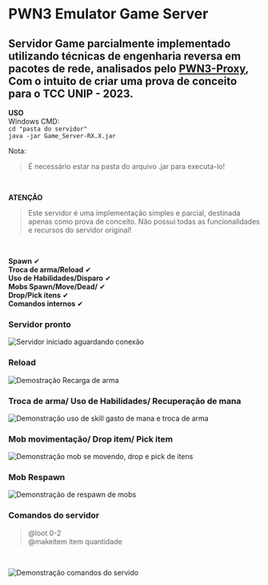# PWN3 Emulator Game Server

## Servidor Game parcialmente implementado utilizando técnicas de engenharia reversa em pacotes de rede, analisados pelo [PWN3-Proxy](https://github.com/P15c1n4/PWN3-Proxy), Com o intuito de criar uma prova de conceito para o TCC UNIP - 2023.

**USO**
<br>
Windows CMD:
<br />
`cd "pasta do servidor"`<br />
`java -jar Game_Server-RX.X.jar`
<br>

Nota: 
>É necessário estar na pasta do arquivo .jar para executa-lo!
<br/>

**ATENÇÃO**
<br />

>Este servidor é uma implementação simples e parcial, destinada apenas como prova de conceito. Não possui todas as funcionalidades e recursos do servidor original!
<br>

**Spawn** ✔
<br />
**Troca de arma/Reload** ✔
<br />
**Uso de Habilidades/Disparo** ✔
<br />
**Mobs Spawn/Move/Dead/** ✔
<br />
**Drop/Pick itens** ✔
<br />
**Comandos internos** ✔
<br />

### Servidor pronto
![Servidor iniciado aguardando conexão](https://github.com/P15c1n4/PWN3-Emulator-Game-Server/assets/93447442/4627d73f-d270-4987-bd81-d085298e64db)


### Reload
![Demostração Recarga de arma](https://github.com/P15c1n4/PWN3-Emulator-Game-Server/assets/93447442/3d0f1599-baf5-4bd5-8aa3-f5606d67dcad)


### Troca de arma/ Uso de Habilidades/ Recuperação de mana
![Demonstração uso de skill gasto de mana e troca de arma](https://github.com/P15c1n4/PWN3-Emulator-Game-Server/assets/93447442/a58ab0db-0517-4b4d-abd7-9b9ab8e4fae8)

### Mob movimentação/ Drop item/ Pick item
![Demonstração mob se movendo, drop e pick de itens](https://github.com/P15c1n4/PWN3-Emulator-Game-Server/assets/93447442/ff6b7f36-3e55-4eea-acb5-32e921d45e9b)

### Mob Respawn
![Demonstração de respawn de mobs](https://github.com/P15c1n4/PWN3-Emulator-Game-Server/assets/93447442/d6407ffe-46b5-4d02-abf8-8f9d34021c3a)

### Comandos do servidor 
>@loot 0-2<br />
>@makeitem item quantidade
<br />

![Demonstração comandos do servido](https://github.com/P15c1n4/PWN3-Emulator-Game-Server/assets/93447442/fe942667-8571-4604-a5d5-d6e6241582df)

